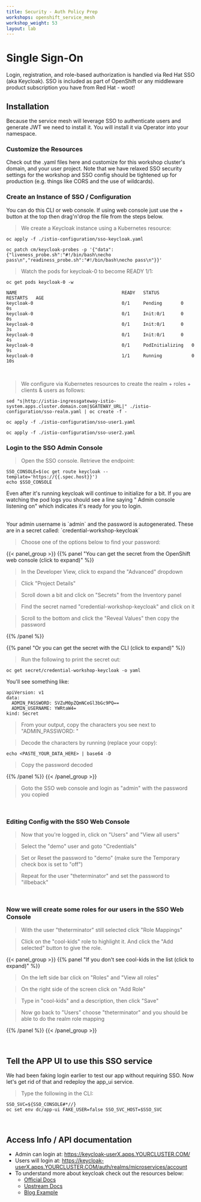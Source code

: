 ```yaml
---
title: Security - Auth Policy Prep
workshops: openshift_service_mesh
workshop_weight: 53
layout: lab
---
```


# Single Sign-On
Login, registration, and role-based authorization is handled via Red Hat SSO (aka Keycloak).
SSO is included as part of OpenShift or any middleware product subscription you have from Red Hat - woot!

## Installation
Because the service mesh will leverage SSO to authenticate users and generate JWT we need to install it. You will install it via Operator into your namespace.

### Customize the Resources
Check out the .yaml files here and customize for this workshop cluster's domain, and your user project. Note that we have relaxed SSO security settings for the workshop and SSO config should be tightened up for production (e.g. things like CORS and the use of wildcards).

### Create an Instance of SSO / Configuration
You can do this CLI or web console. If using web console just use the + button at the top then drag'n'drop the file from the steps below.

<blockquote>
<i class="fa fa-terminal"></i> We create a Keycloak instance using a Kubernetes resource:
</blockquote>

```
oc apply -f ./istio-configuration/sso-keycloak.yaml
```

```
oc patch cm/keycloak-probes -p '{"data":{"liveness_probe.sh":"#!/bin/bash\necho pass\n","readiness_probe.sh":"#!/bin/bash\necho pass\n"}}'
```

<blockquote>
<i class="fa fa-terminal"></i> Watch the pods for keycloak-0 to become READY 1/1:
</blockquote>

```
oc get pods keycloak-0 -w
```

```
NAME                                       READY   STATUS      RESTARTS   AGE
keycloak-0                                 0/1     Pending       0          0s
keycloak-0                                 0/1     Init:0/1      0          0s
keycloak-0                                 0/1     Init:0/1      0          3s
keycloak-0                                 0/1     Init:0/1      0          4s
keycloak-0                                 0/1     PodInitializing   0          9s
keycloak-0                                 1/1     Running           0          10s
```

<br>

<blockquote>
<i class="fa fa-terminal"></i> We configure via Kubernetes resources to create the realm + roles + clients & users as follows:
</blockquote>

```
sed "s|http://istio-ingressgateway-istio-system.apps.cluster.domain.com|$GATEWAY_URL|" ./istio-configuration/sso-realm.yaml | oc create -f -
```

```
oc apply -f ./istio-configuration/sso-user1.yaml
```

```
oc apply -f ./istio-configuration/sso-user2.yaml
```

### Login to the SSO Admin Console
<blockquote>
<i class="fa fa-terminal"></i>
Open the SSO console.  Retrieve the endpoint:
</blockquote>

```
SSO_CONSOLE=$(oc get route keycloak --template='https://{{.spec.host}}')
echo $SSO_CONSOLE
```

<p>
<i class="fa fa-info-circle"></i>
Even after it's running keycloak will continue to initialize for a bit. If you are watching the pod logs you should see a line saying " Admin console listening on" which indicates it's ready for you to login.
</p>

<br>
Your admin username is `admin` and the password is autogenerated. These are in a secret called: `credential-workshop-keycloak`

<blockquote>
Choose one of the options below to find your password:
</blockquote>

{{< panel_group >}}
{{% panel "You can get the secret from the OpenShift web console (click to expand)" %}}

<blockquote>
<i class="fa fa-desktop"></i> In the Developer View, click to expand the "Advanced" dropdown
</blockquote>

<blockquote>
<i class="fa fa-desktop"></i> Click "Project Details"
</blockquote>

<blockquote>
<i class="fa fa-desktop"></i> Scroll down a bit and click on "Secrets" from the Inventory panel
</blockquote>

<blockquote>
<i class="fa fa-desktop"></i> Find the secret named "credential-workshop-keycloak" and click on it
</blockquote>

<blockquote>
<i class="fa fa-desktop"></i> Scroll to the bottom and click the "Reveal Values" then copy the password
</blockquote>

{{% /panel %}}

{{% panel "Or you can get the secret with the CLI (click to expand)" %}}

<blockquote>
<i class="fa fa-terminal"></i>
Run the following to print the secret out:
</blockquote>

```
oc get secret/credential-workshop-keycloak -o yaml
```

You'll see something like:
```
apiVersion: v1
data:
  ADMIN_PASSWORD: SVZuM0pZQmNCeGl3bGc9PQ==
  ADMIN_USERNAME: YWRtaW4=
kind: Secret
```

<blockquote>
From your output, copy the characters you see next to "ADMIN_PASSWORD: "
</blockquote>

<blockquote>
<i class="fa fa-terminal"></i>
Decode the characters by running (replace your copy):
</blockquote>

```
echo <PASTE_YOUR_DATA_HERE> | base64 -D
```

<blockquote>
<i class="fa fa-terminal"></i>
Copy the password decoded
</blockquote>

{{% /panel %}}
{{< /panel_group >}}

<blockquote>
<i class="fa fa-desktop"></i> Goto the SSO web console and login as "admin" with the password you copied
</blockquote>

<br>


### Editing Config with the SSO Web Console
<blockquote>
<i class="fa fa-desktop"></i> Now that you're logged in, click on "Users" and "View all users"
</blockquote>

<blockquote>
<i class="fa fa-desktop"></i> Select the "demo" user and goto "Credentials"
</blockquote>

<blockquote>
<i class="fa fa-desktop"></i> Set or Reset the password to "demo" (make sure the Temporary check box is set to "off")
</blockquote>

<blockquote>
<i class="fa fa-desktop"></i> Repeat for the user "theterminator" and set the password to "illbeback"
</blockquote>

<br>

### Now we will create some roles for our users in the SSO Web Console


<blockquote>
<i class="fa fa-desktop"></i> With the user "theterminator" still selected click "Role Mappings"
</blockquote>

<blockquote>
<i class="fa fa-desktop"></i> Click on the "cool-kids" role to highlight it. And click the "Add selected" button to give the role.
</blockquote>

{{< panel_group >}}
{{% panel "If you don't see cool-kids in the list (click to expand)" %}}

<blockquote>
<i class="fa fa-desktop"></i> On the left side bar click on "Roles" and "View all roles"
</blockquote>

<blockquote>
<i class="fa fa-desktop"></i> On the right side of the screen click on "Add Role"
</blockquote>

<blockquote>
<i class="fa fa-desktop"></i> Type in "cool-kids" and a description, then click "Save"
</blockquote>

<blockquote>
<i class="fa fa-desktop"></i> Now go back to "Users" choose "theterminator" and you should be able to do the realm role mapping
</blockquote>

{{% /panel %}}
{{< /panel_group >}}

<br>

## Tell the APP UI to use this SSO service
We had been faking login earlier to test our app without requiring SSO. Now let's get rid of that and redeploy the app_ui service.

<blockquote>
<i class="fa fa-terminal"></i>
Type the following in the CLI:
</blockquote>

```
SSO_SVC=${SSO_CONSOLE#*//}
oc set env dc/app-ui FAKE_USER=false SSO_SVC_HOST=$SSO_SVC
```

<br/>

## Access Info / API documentation
- Admin can login at: https://keycloak-userX.apps.YOURCLUSTER.COM/
- Users will login at: https://keycloak-userX.apps.YOURCLUSTER.COM/auth/realms/microservices/account
- To understand more about keycloak check out the resources below:
  - [Official Docs][1]
  - [Upstream Docs][2]
  - [Blog Example][3]

<br/>

[1]: https://access.redhat.com/documentation/en-us/red_hat_single_sign-on/7.3/html-single/red_hat_single_sign-on_for_openshift/
[2]: https://www.keycloak.org/documentation.html
[3]: https://developers.redhat.com/blog/2020/01/29/api-login-and-jwt-token-generation-using-keycloak/
